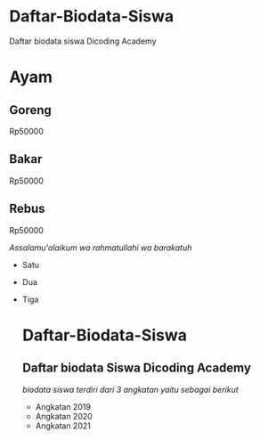 # Daftar-Biodata-Siswa
Daftar biodata siswa Dicoding Academy

Ayam
=
Goreng
-
Rp50000

Bakar
-
Rp50000

Rebus
-
Rp50000

*Assalamu'alaikum wa rahmatullahi wa barakatuh*
- Satu
- Dua
- Tiga

    Daftar-Biodata-Siswa
    ==
    Daftar biodata Siswa Dicoding Academy
    --
    *biodata siswa terdiri dari 3 angkatan yaitu sebagai berikut*
    - Angkatan 2019
    - Angkatan 2020
    - Angkatan 2021
